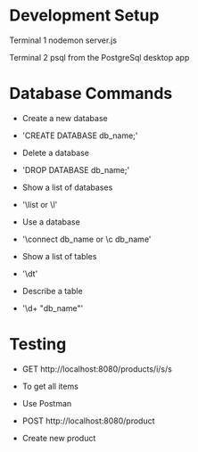 # Development Setup

Terminal 1
  nodemon server.js

Terminal 2
  psql from the PostgreSql desktop app

# Database Commands

  - Create a new database
  - 'CREATE DATABASE db_name;'

  - Delete a database
  - 'DROP DATABASE db_name;'

  - Show a list of databases
  - '\list or \l'

  - Use a database
  - '\connect db_name or \c db_name'

  - Show a list of tables
  - '\dt'

  - Describe a table
  - '\d+ "db_name"'

# Testing

  - GET http://localhost:8080/products/i/s/s
  - To get all items

  - Use Postman
  - POST http://localhost:8080/product
  - Create new product